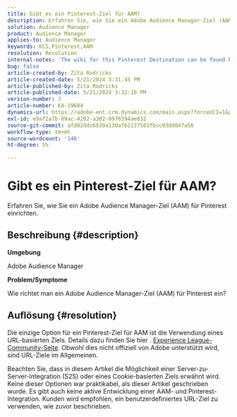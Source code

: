```yaml
---
title: Gibt es ein Pinterest-Ziel für AAM?
description: Erfahren Sie, wie Sie ein Adobe Audience Manager-Ziel (AAM) für Pinterest einrichten.
solution: Audience Manager
product: Audience Manager
applies-to: Audience Manager
keywords: KCS,Pinterest,AAM
resolution: Resolution
internal-notes: 'The wiki for this Pinterest Destination can be found here: https://wiki.corp.adobe.com/display/MCPI/Pinterest+-+AAM+Destination+-+IN+DEVELOPMENT'
bug: false
article-created-by: Zita Rodricks
article-created-date: 5/21/2024 3:31:45 PM
article-published-by: Zita Rodricks
article-published-date: 5/21/2024 3:32:10 PM
version-number: 3
article-number: KA-19684
dynamics-url: https://adobe-ent.crm.dynamics.com/main.aspx?forceUCI=1&pagetype=entityrecord&etn=knowledgearticle&id=0118e237-8717-ef11-9f89-6045bd06eea5
exl-id: e9af2a7b-09ac-4202-a302-9976594ae832
source-git-commit: afd82ddc6539a130afb1137583fbcc93dd047a56
workflow-type: tm+mt
source-wordcount: '146'
ht-degree: 5%

---
```


# Gibt es ein Pinterest-Ziel für AAM?


Erfahren Sie, wie Sie ein Adobe Audience Manager-Ziel (AAM) für Pinterest einrichten.

## Beschreibung {#description}


<b>Umgebung</b>

Adobe Audience Manager

<b>Problem/Symptome</b>

Wie richtet man ein Adobe Audience Manager-Ziel (AAM) für Pinterest ein?


## Auflösung {#resolution}


Die einzige Option für ein Pinterest-Ziel für AAM ist die Verwendung eines URL-basierten Ziels. Details dazu finden Sie hier . [Experience League-Community-Seite](https://experienceleaguecommunities.adobe.com/t5/adobe-audience-manager-questions/pinterest-destination/td-p/434687). Obwohl dies nicht offiziell von Adobe unterstützt wird, sind URL-Ziele im Allgemeinen.

Beachten Sie, dass in diesem Artikel die Möglichkeit einer Server-zu-Server-Integration (S2S) oder eines Cookie-basierten Ziels erwähnt wird. Keine dieser Optionen war praktikabel, als dieser Artikel geschrieben wurde. Es gibt auch keine aktive Entwicklung einer AAM- und Pinterest-Integration. Kunden wird empfohlen, ein benutzerdefiniertes URL-Ziel zu verwenden, wie zuvor beschrieben.
